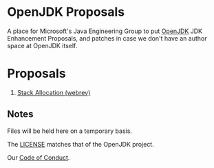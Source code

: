 # OpenJDK Proposals
A place for Microsoft's Java Engineering Group to put [OpenJDK](https://openjdk.java.net) 
JDK Enhancement Proposals, and patches in case we don't have an author space at OpenJDK itself.

# Proposals

1. [Stack Allocation (webrev)](https://microsoft.github.io/openjdk-proposals/stack_allocation/webrev/)

## Notes
Files will be held here on a temporary basis.

The [LICENSE](LICENSE) matches that of the OpenJDK project.

Our [Code of Conduct](CODE_OF_CONDUCT.md).
